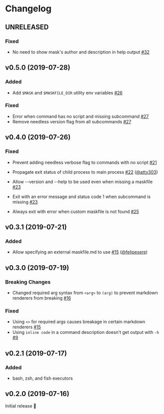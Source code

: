 # Changelog


## UNRELEASED

### Fixed

* No need to show mask's author and description in help output [#32](https://github.com/jakedeichert/mask/pull/32)





## v0.5.0 (2019-07-28)

### Added

* Add `$MASK` and `$MASKFILE_DIR` utility env variables [#26](https://github.com/jakedeichert/mask/pull/26)


### Fixed

* Error when command has no script and missing subcommand [#27](https://github.com/jakedeichert/mask/pull/27)
* Remove needless version flag from all subcommands [#27](https://github.com/jakedeichert/mask/pull/27)





## v0.4.0 (2019-07-26)

### Fixed

* Prevent adding needless verbose flag to commands with no script [#21](https://github.com/jakedeichert/mask/pull/21)

* Propagate exit status of child process to main process [#22](https://github.com/jakedeichert/mask/pull/22) ([@atty303](https://github.com/atty303))

* Allow --version and --help to be used even when missing a maskfile [#23](https://github.com/jakedeichert/mask/pull/23)

* Exit with an error message and status code 1 when subcommand is missing [#23](https://github.com/jakedeichert/mask/pull/23)

* Always exit with error when custom maskfile is not found [#25](https://github.com/jakedeichert/mask/pull/25)





## v0.3.1 (2019-07-21)

### Added

* Allow specifying an external maskfile.md to use [#15](https://github.com/jakedeichert/mask/pull/19) ([@felipesere](https://github.com/felipesere))





## v0.3.0 (2019-07-19)

### Breaking Changes

* Changed required arg syntax from `<arg>` to `(arg)` to prevent markdown renderers from breaking [#16](https://github.com/jakedeichert/mask/pull/16)

### Fixed

* Using `<>` for required args causes breakage in certain markdown renderers [#15](https://github.com/jakedeichert/mask/issues/15)
* Using `inline code` in a command description doesn't get output with `-h` [#9](https://github.com/jakedeichert/mask/issues/9)





## v0.2.1 (2019-07-17)

### Added

* bash, zsh, and fish executors





## v0.2.0 (2019-07-16)

Initial release 🎉
